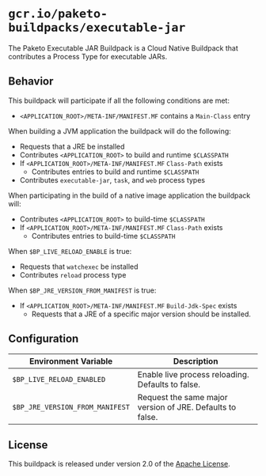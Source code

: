 # `gcr.io/paketo-buildpacks/executable-jar`
The Paketo Executable JAR Buildpack is a Cloud Native Buildpack that contributes a Process Type for executable JARs.

## Behavior
This buildpack will participate if all the following conditions are met:

* `<APPLICATION_ROOT>/META-INF/MANIFEST.MF` contains a `Main-Class` entry

When building a JVM application the buildpack will do the following:
* Requests that a JRE be installed
* Contributes `<APPLICATION_ROOT>` to build and runtime `$CLASSPATH`
* If `<APPLICATION_ROOT>/META-INF/MANIFEST.MF` `Class-Path` exists
  * Contributes entries to build and runtime `$CLASSPATH`
* Contributes `executable-jar`, `task`, and `web` process types

When participating in the build of a native image application the buildpack will:
* Contributes `<APPLICATION_ROOT>` to build-time `$CLASSPATH`
* If `<APPLICATION_ROOT>/META-INF/MANIFEST.MF` `Class-Path` exists
  * Contributes entries to build-time `$CLASSPATH`

When `$BP_LIVE_RELOAD_ENABLE` is true:
* Requests that `watchexec` be installed
* Contributes `reload` process type

When `$BP_JRE_VERSION_FROM_MANIFEST` is true:
* If `<APPLICATION_ROOT>/META-INF/MANIFEST.MF` `Build-Jdk-Spec` exists
  * Requests that a JRE of a specific major version should be installed.

## Configuration
| Environment Variable            | Description                                               |
| --------------------------------| --------------------------------------------------------- |
| `$BP_LIVE_RELOAD_ENABLED`       | Enable live process reloading. Defaults to false.         |
| `$BP_JRE_VERSION_FROM_MANIFEST` | Request the same major version of JRE. Defaults to false. |

## License
This buildpack is released under version 2.0 of the [Apache License][a].

[a]: http://www.apache.org/licenses/LICENSE-2.0

